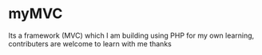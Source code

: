 # myMVC
Its a framework (MVC) which I am building using PHP for my own learning, contributers are welcome to learn with me thanks
